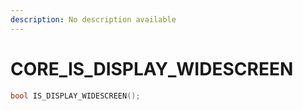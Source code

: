 ```yaml
---
description: No description available 
---
```


# CORE\_IS_DISPLAY_WIDESCREEN

```cpp
bool IS_DISPLAY_WIDESCREEN();
```